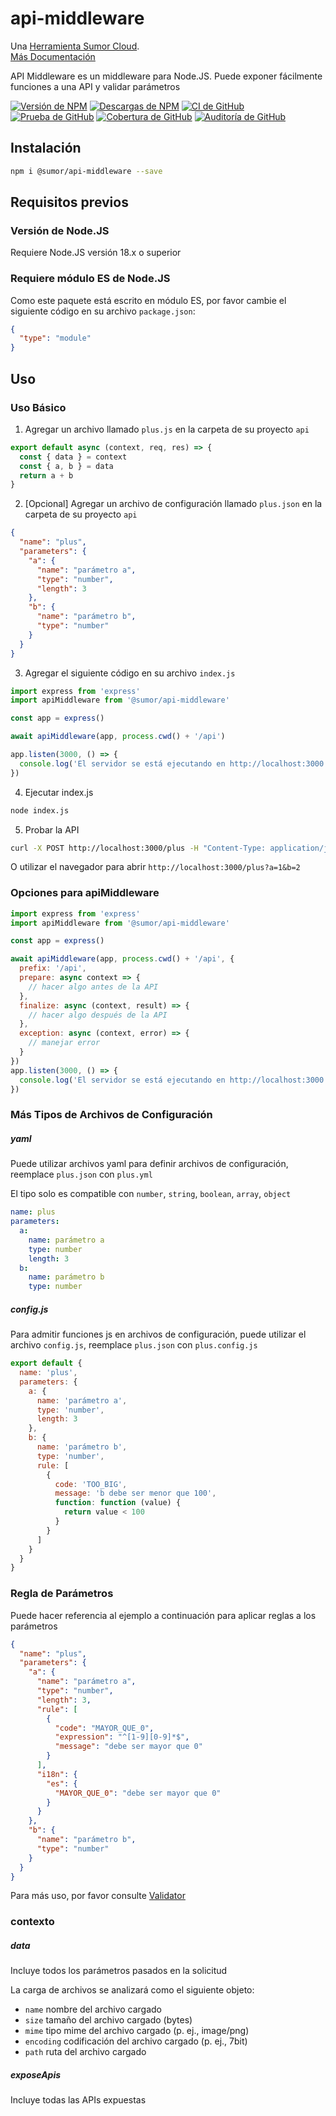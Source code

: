 # api-middleware

Una [Herramienta Sumor Cloud](https://sumor.cloud).  
[Más Documentación](https://sumor.cloud/api-middleware)

API Middleware es un middleware para Node.JS.
Puede exponer fácilmente funciones a una API y validar parámetros

[![Versión de NPM](https://img.shields.io/npm/v/@sumor/api-middleware?logo=npm&label=NPM)](https://www.npmjs.com/package/@sumor/api-middleware)
[![Descargas de NPM](https://img.shields.io/npm/dw/@sumor/api-middleware?logo=npm&label=Descargas)](https://www.npmjs.com/package/@sumor/api-middleware)
[![CI de GitHub](https://img.shields.io/github/actions/workflow/status/sumor-cloud/api-middleware/ci.yml?logo=github&label=CI)](https://github.com/sumor-cloud/api-middleware/actions/workflows/ci.yml)
[![Prueba de GitHub](https://img.shields.io/github/actions/workflow/status/sumor-cloud/api-middleware/ut.yml?logo=github&label=Prueba)](https://github.com/sumor-cloud/api-middleware/actions/workflows/ut.yml)
[![Cobertura de GitHub](https://img.shields.io/github/actions/workflow/status/sumor-cloud/api-middleware/coverage.yml?logo=github&label=Cobertura)](https://github.com/sumor-cloud/api-middleware/actions/workflows/coverage.yml)
[![Auditoría de GitHub](https://img.shields.io/github/actions/workflow/status/sumor-cloud/api-middleware/audit.yml?logo=github&label=Auditoría)](https://github.com/sumor-cloud/api-middleware/actions/workflows/audit.yml)

## Instalación

```bash
npm i @sumor/api-middleware --save
```

## Requisitos previos

### Versión de Node.JS

Requiere Node.JS versión 18.x o superior

### Requiere módulo ES de Node.JS

Como este paquete está escrito en módulo ES, por favor cambie el siguiente código en su archivo `package.json`:

```json
{
  "type": "module"
}
```

## Uso

### Uso Básico

1. Agregar un archivo llamado `plus.js` en la carpeta de su proyecto `api`

```js
export default async (context, req, res) => {
  const { data } = context
  const { a, b } = data
  return a + b
}
```

2. [Opcional] Agregar un archivo de configuración llamado `plus.json` en la carpeta de su proyecto `api`

```json
{
  "name": "plus",
  "parameters": {
    "a": {
      "name": "parámetro a",
      "type": "number",
      "length": 3
    },
    "b": {
      "name": "parámetro b",
      "type": "number"
    }
  }
}
```

3. Agregar el siguiente código en su archivo `index.js`

```javascript
import express from 'express'
import apiMiddleware from '@sumor/api-middleware'

const app = express()

await apiMiddleware(app, process.cwd() + '/api')

app.listen(3000, () => {
  console.log('El servidor se está ejecutando en http://localhost:3000')
})
```

4. Ejecutar index.js

```bash
node index.js
```

5. Probar la API

```bash
curl -X POST http://localhost:3000/plus -H "Content-Type: application/json" -d '{"a": 1, "b": 2}'
```

O utilizar el navegador para abrir `http://localhost:3000/plus?a=1&b=2`

### Opciones para apiMiddleware

```javascript
import express from 'express'
import apiMiddleware from '@sumor/api-middleware'

const app = express()

await apiMiddleware(app, process.cwd() + '/api', {
  prefix: '/api',
  prepare: async context => {
    // hacer algo antes de la API
  },
  finalize: async (context, result) => {
    // hacer algo después de la API
  },
  exception: async (context, error) => {
    // manejar error
  }
})
app.listen(3000, () => {
  console.log('El servidor se está ejecutando en http://localhost:3000')
})
```

### Más Tipos de Archivos de Configuración

##### yaml

Puede utilizar archivos yaml para definir archivos de configuración, reemplace `plus.json` con `plus.yml`

El tipo solo es compatible con `number`, `string`, `boolean`, `array`, `object`

```yaml
name: plus
parameters:
  a:
    name: parámetro a
    type: number
    length: 3
  b:
    name: parámetro b
    type: number
```

##### config.js

Para admitir funciones js en archivos de configuración, puede utilizar el archivo `config.js`, reemplace `plus.json` con `plus.config.js`

```javascript
export default {
  name: 'plus',
  parameters: {
    a: {
      name: 'parámetro a',
      type: 'number',
      length: 3
    },
    b: {
      name: 'parámetro b',
      type: 'number',
      rule: [
        {
          code: 'TOO_BIG',
          message: 'b debe ser menor que 100',
          function: function (value) {
            return value < 100
          }
        }
      ]
    }
  }
}
```

### Regla de Parámetros

Puede hacer referencia al ejemplo a continuación para aplicar reglas a los parámetros

```json
{
  "name": "plus",
  "parameters": {
    "a": {
      "name": "parámetro a",
      "type": "number",
      "length": 3,
      "rule": [
        {
          "code": "MAYOR_QUE_0",
          "expression": "^[1-9][0-9]*$",
          "message": "debe ser mayor que 0"
        }
      ],
      "i18n": {
        "es": {
          "MAYOR_QUE_0": "debe ser mayor que 0"
        }
      }
    },
    "b": {
      "name": "parámetro b",
      "type": "number"
    }
  }
}
```

Para más uso, por favor consulte [Validator](https://sumor.cloud/validator/)

### contexto

##### data

Incluye todos los parámetros pasados en la solicitud

La carga de archivos se analizará como el siguiente objeto:

- `name` nombre del archivo cargado
- `size` tamaño del archivo cargado (bytes)
- `mime` tipo mime del archivo cargado (p. ej., image/png)
- `encoding` codificación del archivo cargado (p. ej., 7bit)
- `path` ruta del archivo cargado

##### exposeApis

Incluye todas las APIs expuestas
